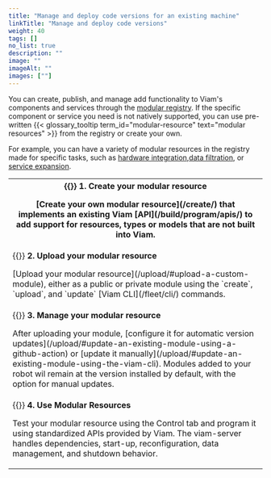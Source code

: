 ```yaml
---
title: "Manage and deploy code versions for an existing machine"
linkTitle: "Manage and deploy code versions"
weight: 40
tags: []
no_list: true
description: ""
image: ""
imageAlt: ""
images: [""]
---
```


You can create, publish, and manage add functionality to Viam's components and services through the [modular registry](https://app.viam.com/registry).
If the specific component or service you need is not natively supported, you can use pre-written {{< glossary_tooltip term_id="modular-resource" text="modular resources" >}} from the registry or create your own.

For example, you can have a variety of modular resources in the registry made for specific tasks, such as [hardware integration](https://app.viam.com/module/viam/agilex-limo),[data filtration](https://app.viam.com/module/erh/filtered-camera), or [service expansion](https://app.viam.com/module/viam/obstacles_2d_lidar).

<table>
    <tr>
        <th> {{<imgproc src="PLACEHOLDER" class="fill alignright" style="max-width: 300px" declaredimensions=true alt="">}}
            <b> 1. Create your modular resource </b>
            <p> [Create your own modular resource](/create/) that implements an existing Viam [API](/build/program/apis/) to add support for resources, types or models that are not built into Viam.
            </p>
        </th>
    </tr>
    <tr>
        <td> {{<imgproc src="PLACEHOLDER" class="fill alignright" style="max-width: 300px" declaredimensions=true alt="">}}
        <b> 2. Upload your modular resource </b>
            <p> [Upload your modular resource](/upload/#upload-a-custom-module), either as a public or private module using the `create`, `upload`, and `update` [Viam CLI](/fleet/cli/) commands.</p>
        </th>
    </tr>
    <tr>
        <td> {{<imgproc src="PLACEHOLDER" class="fill alignright"
        style="max-width: 300px" declaredimensions=true alt="">}}
            <b> 3. Manage your modular resource </b>
            <p> After uploading your module, [configure it for automatic version updates](/upload/#update-an-existing-module-using-a-github-action) or [update it manually](/upload/#update-an-existing-module-using-the-viam-cli). Modules added to your robot wil remain at the version installed by default, with the option for manual updates.</p>
        </th>
    </tr>
    <tr>
        <td> {{<imgproc src="PLACEHOLDER" class="fill alignright" style="max-width: 300px" declaredimensions=true alt="">}}
            <b> 4. Use Modular Resources</b>
            <p> Test your modular resource using the Control tab and program it using standardized APIs provided by Viam. The viam-server handles dependencies, start-up, reconfiguration, data management, and shutdown behavior.</p>
        </th>
    </tr>
</table>
